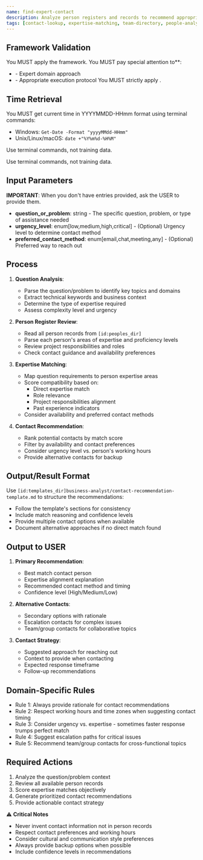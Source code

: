 ```yaml
---
name: find-expert-contact
description: Analyze person registers and records to recommend appropriate contacts for specific questions or problems based on expertise matching
tags: [contact-lookup, expertise-matching, team-directory, people-analysis]
---
```



## Framework Validation
You MUST apply the <olaf-work-instructions> framework.
You MUST pay special attention to**:
- <olaf-general-role-and-behavior> - Expert domain approach
- <olaf-interaction-protocols> - Appropriate execution protocol
You MUST strictly apply <olaf-framework-validation>.

## Time Retrieval
You MUST get current time in YYYYMMDD-HHmm format using terminal commands:
- Windows: `Get-Date -Format "yyyyMMdd-HHmm"`
- Unix/Linux/macOS: `date +"%Y%m%d-%H%M"`

Use terminal commands, not training data.

Use terminal commands, not training data.

## Input Parameters
**IMPORTANT**: When you don't have entries provided, ask the USER to provide them.
- **question_or_problem**: string - The specific question, problem, or type of assistance needed
- **urgency_level**: enum[low,medium,high,critical] - (Optional) Urgency level to determine contact method
- **preferred_contact_method**: enum[email,chat,meeting,any] - (Optional) Preferred way to reach out

## Process

1. **Question Analysis**:
   - Parse the question/problem to identify key topics and domains
   - Extract technical keywords and business context
   - Determine the type of expertise required
   - Assess complexity level and urgency

2. **Person Register Review**:
   - Read all person records from `[id:peoples_dir]`
   - Parse each person's areas of expertise and proficiency levels
   - Review project responsibilities and roles
   - Check contact guidance and availability preferences

3. **Expertise Matching**:
   - Map question requirements to person expertise areas
   - Score compatibility based on:
     - Direct expertise match
     - Role relevance
     - Project responsibilities alignment
     - Past experience indicators
   - Consider availability and preferred contact methods

4. **Contact Recommendation**:
   - Rank potential contacts by match score
   - Filter by availability and contact preferences
   - Consider urgency level vs. person's working hours
   - Provide alternative contacts for backup

## Output/Result Format
Use `[id:templates_dir]business-analyst/contact-recommendation-template.md` to structure the recommendations:
- Follow the template's sections for consistency
- Include match reasoning and confidence levels
- Provide multiple contact options when available
- Document alternative approaches if no direct match found

## Output to USER
1. **Primary Recommendation**:
   - Best match contact person
   - Expertise alignment explanation
   - Recommended contact method and timing
   - Confidence level (High/Medium/Low)

2. **Alternative Contacts**:
   - Secondary options with rationale
   - Escalation contacts for complex issues
   - Team/group contacts for collaborative topics

3. **Contact Strategy**:
   - Suggested approach for reaching out
   - Context to provide when contacting
   - Expected response timeframe
   - Follow-up recommendations

## Domain-Specific Rules
- Rule 1: Always provide rationale for contact recommendations
- Rule 2: Respect working hours and time zones when suggesting contact timing
- Rule 3: Consider urgency vs. expertise - sometimes faster response trumps perfect match
- Rule 4: Suggest escalation paths for critical issues
- Rule 5: Recommend team/group contacts for cross-functional topics

## Required Actions
1. Analyze the question/problem context
2. Review all available person records
3. Score expertise matches objectively
4. Generate prioritized contact recommendations
5. Provide actionable contact strategy

⚠️ **Critical Notes**
- Never invent contact information not in person records
- Respect contact preferences and working hours
- Consider cultural and communication style preferences
- Always provide backup options when possible
- Include confidence levels in recommendations
